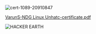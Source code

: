 ![cert-1089-20910847](https://user-images.githubusercontent.com/99092710/156110332-8ccc7680-cd6a-4309-8483-39c9fbdf6459.jpg)

[VarunS-NDG Linux Unhatc-certificate.pdf](https://github.com/Varuns2001/m1projectgoal-util/files/8159238/VarunS-NDG.Linux.Unhatc-certificate.pdf)

![HACKER EARTH](https://user-images.githubusercontent.com/99092710/156117306-a3a4c6b6-8e9b-4201-8bf4-b69139101fa8.PNG)

